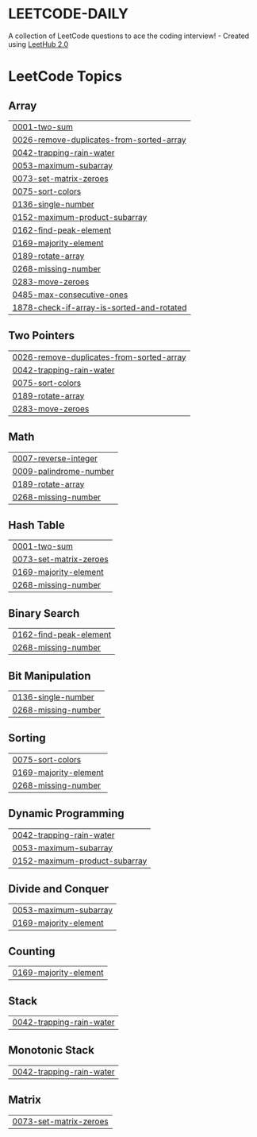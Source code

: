 # LEETCODE-DAILY
A collection of LeetCode questions to ace the coding interview! - Created using [LeetHub 2.0](https://github.com/maitreya2954/LeetHub-2.0-Firefox)

<!---LeetCode Topics Start-->
# LeetCode Topics
## Array
|  |
| ------- |
| [0001-two-sum](https://github.com/PrashantPatil-2005/LEETCODE-DAILY/tree/master/0001-two-sum) |
| [0026-remove-duplicates-from-sorted-array](https://github.com/PrashantPatil-2005/LEETCODE-DAILY/tree/master/0026-remove-duplicates-from-sorted-array) |
| [0042-trapping-rain-water](https://github.com/PrashantPatil-2005/LEETCODE-DAILY/tree/master/0042-trapping-rain-water) |
| [0053-maximum-subarray](https://github.com/PrashantPatil-2005/LEETCODE-DAILY/tree/master/0053-maximum-subarray) |
| [0073-set-matrix-zeroes](https://github.com/PrashantPatil-2005/LEETCODE-DAILY/tree/master/0073-set-matrix-zeroes) |
| [0075-sort-colors](https://github.com/PrashantPatil-2005/LEETCODE-DAILY/tree/master/0075-sort-colors) |
| [0136-single-number](https://github.com/PrashantPatil-2005/LEETCODE-DAILY/tree/master/0136-single-number) |
| [0152-maximum-product-subarray](https://github.com/PrashantPatil-2005/LEETCODE-DAILY/tree/master/0152-maximum-product-subarray) |
| [0162-find-peak-element](https://github.com/PrashantPatil-2005/LEETCODE-DAILY/tree/master/0162-find-peak-element) |
| [0169-majority-element](https://github.com/PrashantPatil-2005/LEETCODE-DAILY/tree/master/0169-majority-element) |
| [0189-rotate-array](https://github.com/PrashantPatil-2005/LEETCODE-DAILY/tree/master/0189-rotate-array) |
| [0268-missing-number](https://github.com/PrashantPatil-2005/LEETCODE-DAILY/tree/master/0268-missing-number) |
| [0283-move-zeroes](https://github.com/PrashantPatil-2005/LEETCODE-DAILY/tree/master/0283-move-zeroes) |
| [0485-max-consecutive-ones](https://github.com/PrashantPatil-2005/LEETCODE-DAILY/tree/master/0485-max-consecutive-ones) |
| [1878-check-if-array-is-sorted-and-rotated](https://github.com/PrashantPatil-2005/LEETCODE-DAILY/tree/master/1878-check-if-array-is-sorted-and-rotated) |
## Two Pointers
|  |
| ------- |
| [0026-remove-duplicates-from-sorted-array](https://github.com/PrashantPatil-2005/LEETCODE-DAILY/tree/master/0026-remove-duplicates-from-sorted-array) |
| [0042-trapping-rain-water](https://github.com/PrashantPatil-2005/LEETCODE-DAILY/tree/master/0042-trapping-rain-water) |
| [0075-sort-colors](https://github.com/PrashantPatil-2005/LEETCODE-DAILY/tree/master/0075-sort-colors) |
| [0189-rotate-array](https://github.com/PrashantPatil-2005/LEETCODE-DAILY/tree/master/0189-rotate-array) |
| [0283-move-zeroes](https://github.com/PrashantPatil-2005/LEETCODE-DAILY/tree/master/0283-move-zeroes) |
## Math
|  |
| ------- |
| [0007-reverse-integer](https://github.com/PrashantPatil-2005/LEETCODE-DAILY/tree/master/0007-reverse-integer) |
| [0009-palindrome-number](https://github.com/PrashantPatil-2005/LEETCODE-DAILY/tree/master/0009-palindrome-number) |
| [0189-rotate-array](https://github.com/PrashantPatil-2005/LEETCODE-DAILY/tree/master/0189-rotate-array) |
| [0268-missing-number](https://github.com/PrashantPatil-2005/LEETCODE-DAILY/tree/master/0268-missing-number) |
## Hash Table
|  |
| ------- |
| [0001-two-sum](https://github.com/PrashantPatil-2005/LEETCODE-DAILY/tree/master/0001-two-sum) |
| [0073-set-matrix-zeroes](https://github.com/PrashantPatil-2005/LEETCODE-DAILY/tree/master/0073-set-matrix-zeroes) |
| [0169-majority-element](https://github.com/PrashantPatil-2005/LEETCODE-DAILY/tree/master/0169-majority-element) |
| [0268-missing-number](https://github.com/PrashantPatil-2005/LEETCODE-DAILY/tree/master/0268-missing-number) |
## Binary Search
|  |
| ------- |
| [0162-find-peak-element](https://github.com/PrashantPatil-2005/LEETCODE-DAILY/tree/master/0162-find-peak-element) |
| [0268-missing-number](https://github.com/PrashantPatil-2005/LEETCODE-DAILY/tree/master/0268-missing-number) |
## Bit Manipulation
|  |
| ------- |
| [0136-single-number](https://github.com/PrashantPatil-2005/LEETCODE-DAILY/tree/master/0136-single-number) |
| [0268-missing-number](https://github.com/PrashantPatil-2005/LEETCODE-DAILY/tree/master/0268-missing-number) |
## Sorting
|  |
| ------- |
| [0075-sort-colors](https://github.com/PrashantPatil-2005/LEETCODE-DAILY/tree/master/0075-sort-colors) |
| [0169-majority-element](https://github.com/PrashantPatil-2005/LEETCODE-DAILY/tree/master/0169-majority-element) |
| [0268-missing-number](https://github.com/PrashantPatil-2005/LEETCODE-DAILY/tree/master/0268-missing-number) |
## Dynamic Programming
|  |
| ------- |
| [0042-trapping-rain-water](https://github.com/PrashantPatil-2005/LEETCODE-DAILY/tree/master/0042-trapping-rain-water) |
| [0053-maximum-subarray](https://github.com/PrashantPatil-2005/LEETCODE-DAILY/tree/master/0053-maximum-subarray) |
| [0152-maximum-product-subarray](https://github.com/PrashantPatil-2005/LEETCODE-DAILY/tree/master/0152-maximum-product-subarray) |
## Divide and Conquer
|  |
| ------- |
| [0053-maximum-subarray](https://github.com/PrashantPatil-2005/LEETCODE-DAILY/tree/master/0053-maximum-subarray) |
| [0169-majority-element](https://github.com/PrashantPatil-2005/LEETCODE-DAILY/tree/master/0169-majority-element) |
## Counting
|  |
| ------- |
| [0169-majority-element](https://github.com/PrashantPatil-2005/LEETCODE-DAILY/tree/master/0169-majority-element) |
## Stack
|  |
| ------- |
| [0042-trapping-rain-water](https://github.com/PrashantPatil-2005/LEETCODE-DAILY/tree/master/0042-trapping-rain-water) |
## Monotonic Stack
|  |
| ------- |
| [0042-trapping-rain-water](https://github.com/PrashantPatil-2005/LEETCODE-DAILY/tree/master/0042-trapping-rain-water) |
## Matrix
|  |
| ------- |
| [0073-set-matrix-zeroes](https://github.com/PrashantPatil-2005/LEETCODE-DAILY/tree/master/0073-set-matrix-zeroes) |
<!---LeetCode Topics End-->